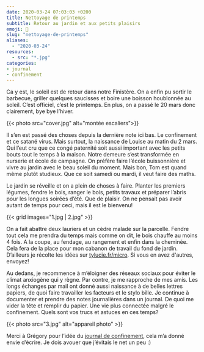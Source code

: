 ```yaml
---
date: 2020-03-24 07:03:03 +0200
title: Nettoyage de printemps
subtitle: Retour au jardin et aux petits plaisirs
emoji: 🧼
slug: "nettoyage-de-printemps"
aliases:
  - "2020-03-24"
resources:
  - src: "*.jpg"
categories:
- journal
- confinement
---
```


Ca y est, le soleil est de retour dans notre Finistère. On a enfin pu sortir le barbecue, griller quelques saucisses et boire une boisson houblonnée au soleil. C’est officiel, c’est le printemps. En plus, on a passé le 20 mars donc clairement, bye bye l’hiver.

{{< photo src="cover.jpg" alt="montée escaliers">}}

Il s’en est passé des choses depuis la dernière note ici bas. Le confinement et ce satané virus. Mais surtout, la naissance de Louise au matin du 2 mars. Qui l’eut cru que ce congé paternité soit aussi important avec les petits bouts tout le temps à la maison. Notre demeure s’est transformée en nurserie et école de campagne. On préfère faire l’école buissonnière et vivre au jardin avec le beau soleil du moment. Mais bon, Tom est quand même plutôt studieux. Que ce soit samedi ou mardi, il veut faire des maths.

Le jardin se réveille et on a plein de choses à faire. Planter les premiers légumes, fendre le bois, ranger le bois, petits travaux et préparer l’abris pour les longues soirées d’été. Que de plaisir. On ne pensait pas avoir autant de temps pour ceci, mais il est le bienvenu!

{{< grid images="1.jpg | 2.jpg" >}}

On a fait abattre deux lauriers et un cèdre malade sur la parcelle. Fendre tout cela me prendra du temps mais comme on dit, le bois chauffe au moins 4 fois. A la coupe, au fendage, au rangement et enfin dans la cheminée. Cela fera de la place pour mon cabanon de travail du fond de jardin. D’ailleurs je récolte les idées sur [tylucie.fr/micro](https://tylucie.fr/micro). Si vous en avez d'autres, envoyez!

Au dedans, je recommence à m’éloigner des réseaux sociaux pour éviter le climat anxiogène qui y règne. Par contre, je me rapproche de mes amis. Les longs échanges par mail ont donné aussi naissance à de belles lettres papiers, de quoi faire travailler les facteurs et le stylo bille. Je continue à documenter et prendre des notes journalières dans un journal. De quoi me vider la tête et remplir du papier. Une vie plus connectée malgré le confinement. Quels sont vos trucs et astuces en ces temps?

{{< photo src="3.jpg" alt="appareil photo" >}}

Merci à Grégory pour l’idée du [journal de confinement](https://gregorymignard.com/journal-confinement-1/), cela m’a donné envie d’écrire. Je dois avouer que j’évitais le net un peu :)
